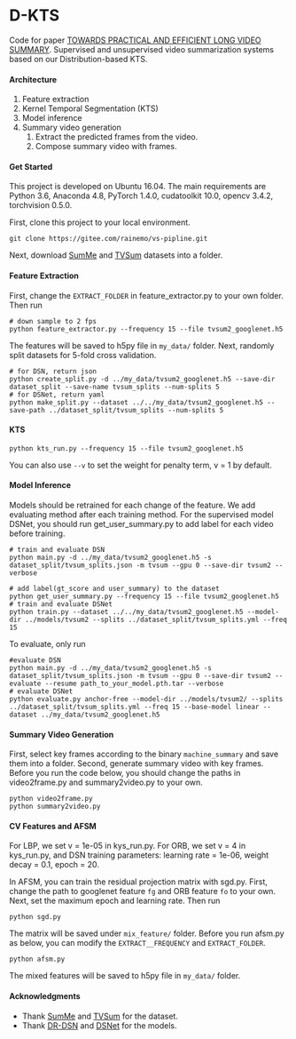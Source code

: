 # D-KTS
Code for paper [TOWARDS PRACTICAL AND EFFICIENT LONG VIDEO SUMMARY](https://ieeexplore.ieee.org/abstract/document/9746911). Supervised and unsupervised video summarization systems based on our Distribution-based KTS.

#### Architecture

1. Feature extraction
2. Kernel Temporal Segmentation (KTS)
3. Model inference
4. Summary video generation
   1. Extract the predicted frames from the video.
   2. Compose summary video with frames.

#### Get Started

This project is developed on Ubuntu 16.04. 
The main requirements are Python 3.6, Anaconda 4.8, PyTorch 1.4.0, cudatoolkit 10.0, opencv 3.4.2, torchvision 0.5.0.

First, clone this project to your local environment.

```
git clone https://gitee.com/rainemo/vs-pipline.git
```

Next, download [SumMe](https://gyglim.github.io/me/vsum/index.html#benchmark) and [TVSum](https://github.com/yalesong/tvsum) datasets into a folder.

#### Feature Extraction

First, change the `EXTRACT_FOLDER` in feature_extractor.py to your own folder. Then run

```buildoutcfg
# down sample to 2 fps
python feature_extractor.py --frequency 15 --file tvsum2_googlenet.h5
```

The features will be saved to h5py file in `my_data/` folder.
Next, randomly split datasets for 5-fold cross validation.

```buildoutcfg
# for DSN, return json
python create_split.py -d ../my_data/tvsum2_googlenet.h5 --save-dir dataset_split --save-name tvsum_splits --num-splits 5
# for DSNet, return yaml
python make_split.py --dataset ../../my_data/tvsum2_googlenet.h5 --save-path ../dataset_split/tvsum_splits --num-splits 5
```

#### KTS

```buildoutcfg
python kts_run.py --frequency 15 --file tvsum2_googlenet.h5
```

You can also use `--v` to set the weight for penalty term, v = 1 by default.

#### Model Inference 

Models should be retrained for each change of the feature. We add evaluating method after each training method.
For the supervised model DSNet, you should run get_user_summary.py to add label for each video before training.

```buildoutcfg
# train and evaluate DSN
python main.py -d ../my_data/tvsum2_googlenet.h5 -s dataset_split/tvsum_splits.json -m tvsum --gpu 0 --save-dir tvsum2 --verbose

# add label(gt_score and user_summary) to the dataset
python get_user_summary.py --frequency 15 --file tvsum2_googlenet.h5
# train and evaluate DSNet
python train.py --dataset ../../my_data/tvsum2_googlenet.h5 --model-dir ../models/tvsum2 --splits ../dataset_split/tvsum_splits.yml --freq 15
```

To evaluate, only run

```buildoutcfg
#evaluate DSN
python main.py -d ../my_data/tvsum2_googlenet.h5 -s dataset_split/tvsum_splits.json -m tvsum --gpu 0 --save-dir tvsum2 --evaluate --resume path_to_your_model.pth.tar --verbose
# evaluate DSNet
python evaluate.py anchor-free --model-dir ../models/tvsum2/ --splits ../dataset_split/tvsum_splits.yml --freq 15 --base-model linear --dataset ../my_data/tvsum2_googlenet.h5
```

#### Summary Video Generation

First, select key frames according to the binary `machine_summary` and save them into a folder.
Second, generate summary video with key frames.
Before you run the code below, you should change the paths in video2frame.py and summary2video.py to your own.

```buildoutcfg
python video2frame.py
python summary2video.py
```

#### CV Features and AFSM

For LBP, we set v = 1e-05 in kys_run.py.
For ORB, we set v = 4 in kys_run.py, and DSN training parameters: 
learning rate = 1e-06, weight decay = 0.1, epoch = 20.

In AFSM, you can train the residual projection matrix with sgd.py. 
First, change the path to googlenet feature `fg` and ORB feature `fo` to your own.
Next, set the maximum epoch and learning rate. Then run

```buildoutcfg
python sgd.py
```

The matrix will be saved under `mix_feature/` folder. 
Before you run afsm.py as below, you can modify the `EXTRACT__FREQUENCY` and `EXTRACT_FOLDER`.

```buildoutcfg
python afsm.py
```

The mixed features will be saved to h5py file in `my_data/` folder.


#### Acknowledgments

- Thank [SumMe](https://gyglim.github.io/me/vsum/index.html#benchmark) and [TVSum](https://github.com/yalesong/tvsum) for the dataset.
- Thank [DR-DSN](https://github.com/KaiyangZhou/pytorch-vsumm-reinforce) and [DSNet](https://github.com/li-plus/DSNet) for the models.

